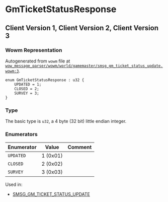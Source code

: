 # GmTicketStatusResponse

## Client Version 1, Client Version 2, Client Version 3

### Wowm Representation

Autogenerated from `wowm` file at [`wow_message_parser/wowm/world/gamemaster/smsg_gm_ticket_status_update.wowm:3`](https://github.com/gtker/wow_messages/tree/main/wow_message_parser/wowm/world/gamemaster/smsg_gm_ticket_status_update.wowm#L3).

```rust,ignore
enum GmTicketStatusResponse : u32 {
    UPDATED = 1;
    CLOSED = 2;
    SURVEY = 3;
}
```
### Type
The basic type is `u32`, a 4 byte (32 bit) little endian integer.
### Enumerators
| Enumerator | Value  | Comment |
| --------- | -------- | ------- |
| `UPDATED` | 1 (0x01) |  |
| `CLOSED` | 2 (0x02) |  |
| `SURVEY` | 3 (0x03) |  |

Used in:
* [SMSG_GM_TICKET_STATUS_UPDATE](smsg_gm_ticket_status_update.md)

